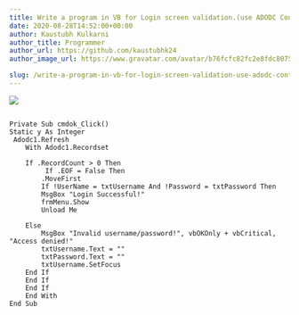 ```yaml
---
title: Write a program in VB for Login screen validation.(use ADODC Control)
date: 2020-08-28T14:52:00+00:00
author: Kaustubh Kulkarni
author_title: Programmer
author_url: https://github.com/kaustubhk24
author_image_url: https://www.gravatar.com/avatar/b76fcfc82fc2e8fdc8075636f1735f61?s=200

slug: /write-a-program-in-vb-for-login-screen-validation-use-adodc-control/
---
```


[![](https://1.bp.blogspot.com/-YnfOMnS5bjw/X0kaBOpuYdI/AAAAAAAAfhE/Ca-tRJoqtt4vRZ5UPN5aYm1hNCqd6bEIQCLcBGAsYHQ/s400/1.png)](https://1.bp.blogspot.com/-YnfOMnS5bjw/X0kaBOpuYdI/AAAAAAAAfhE/Ca-tRJoqtt4vRZ5UPN5aYm1hNCqd6bEIQCLcBGAsYHQ/s316/1.png)


```
  
Private Sub cmdok_Click()  
Static y As Integer  
 Adodc1.Refresh  
	With Adodc1.Recordset  
	  
	If .RecordCount > 0 Then  
		 If .EOF = False Then  
		.MoveFirst  
		If !UserName = txtUsername And !Password = txtPassword Then  
		MsgBox "Login Successful!"  
		frmMenu.Show  
		Unload Me  
  
	Else  
		MsgBox "Invalid username/password!", vbOKOnly + vbCritical, "Access denied!"  
		txtUsername.Text = ""  
		txtPassword.Text = ""  
		txtUsername.SetFocus  
	End If  
	End If  
	End If  
	End With  
End Sub  
  
  
  
  
  
  
  
  

```
